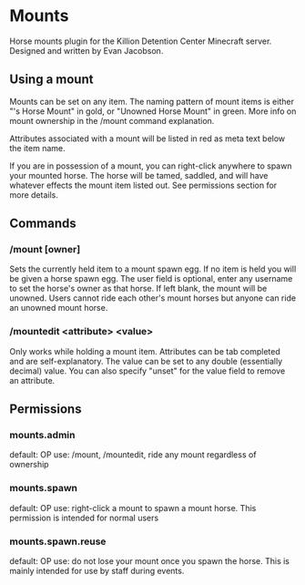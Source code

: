 # Mounts
Horse mounts plugin for the Killion Detention Center Minecraft server. Designed and written by Evan Jacobson.

## Using a mount
Mounts can be set on any item.
The naming pattern of mount items is either "<user>'s Horse Mount" in gold, or "Unowned Horse Mount" in green.
More info on mount ownership in the /mount command explanation.

Attributes associated with a mount will be listed in red as meta text below the item name.

If you are in possession of a mount, you can right-click anywhere to spawn your mounted horse.
The horse will be tamed, saddled, and will have whatever effects the mount item listed out.
See permissions section for more details.


## Commands
### /mount [owner]
Sets the currently held item to a mount spawn egg.
If no item is held you will be given a horse spawn egg.
The user field is optional, enter any username to set the horse's owner as that horse.
If left blank, the mount will be unowned.
Users cannot ride each other's mount horses but anyone can ride an unowned mount horse.

### /mountedit \<attribute> \<value>
Only works while holding a mount item. Attributes can be tab completed and are self-explanatory.
The value can be set to any double (essentially decimal) value.
You can also specify "unset" for the value field to remove an attribute.

## Permissions
### mounts.admin
default: OP
use: /mount, /mountedit, ride any mount regardless of ownership

### mounts.spawn
default: OP
use: right-click a mount to spawn a mount horse. This permission is intended for normal users

### mounts.spawn.reuse
default: OP
use: do not lose your mount once you spawn the horse. This is mainly intended for use by staff during events.
